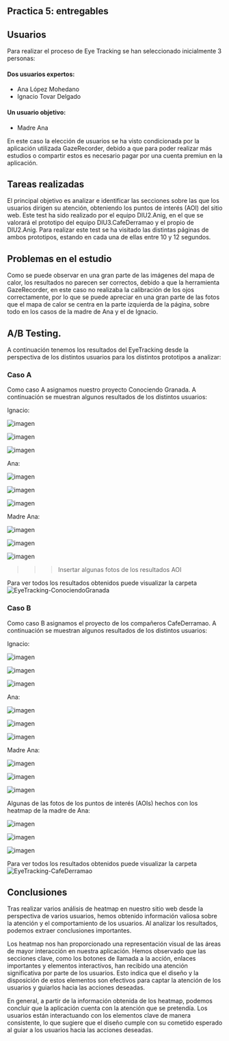 ## Practica 5: entregables 

## Usuarios 

Para realizar el proceso de Eye Tracking se han seleccionado inicialmente 3 personas:
#### Dos usuarios expertos:
  - Ana López Mohedano
  - Ignacio Tovar Delgado
#### Un usuario objetivo:
  - Madre Ana

En este caso la elección de usuarios se ha visto condicionada por la aplicación utilizada GazeRecorder, debido a que para poder realizar más estudios o compartir estos es necesario pagar por una cuenta premiun en la aplicación.

## Tareas realizadas 

El principal objetivo es analizar e identificar las secciones sobre las que los usuarios dirigen su atención, obteniendo los puntos de interés (AOI) del sitio web. Este test ha sido realizado por el equipo DIU2.Anig, en el que se valorará el prototipo del equipo DIU3.CafeDerramao y el propio de DIU2.Anig.
Para realizar este test se ha visitado las distintas páginas de ambos prototipos, estando en cada una de ellas entre 10 y 12 segundos.

## Problemas en el estudio
Como se puede observar en una gran parte de las imágenes del mapa de calor, los resultados no parecen ser correctos, debido a que la herramienta GazeRecorder, en este caso no realizaba la calibración de los ojos correctamente, por lo que se puede apreciar en una gran parte de las fotos que el mapa de calor se centra en la parte izquierda de la página, sobre todo en los casos de la madre de Ana y el de Ignacio.


## A/B Testing. 

A continuación tenemos los resultados del EyeTracking desde la perspectiva de los distintos usuarios para los distintos prototipos a analizar:
### Caso A
Como caso A asignamos nuestro proyecto Conociendo Granada. A continuación se muestran algunos resultados de los distintos usuarios:

Ignacio:

![imagen](./EyeTracking-ConociendoGranadao/Ignacio/ConociendoGranada-001.JPG)


![imagen](./EyeTracking-ConociendoGranada/Ignacio/ConociendoGranada-002.JPG)


![imagen](./EyeTracking-ConociendoGranada/Ignacio/ConociendoGranada-003.JPG)

Ana:

![imagen](./EyeTracking-ConociendoGranada/Ana/ConociendoGranada-001.jpg)


![imagen](./EyeTracking-ConociendoGranada/Ana/ConociendoGranada-002.jpg)


![imagen](./EyeTracking-ConociendoGranada/Ana/ConociendoGranada-003.jpg)


Madre Ana:

![imagen](./EyeTracking-ConociendoGranada/Madre-Ana/ConociendoGranada-001.jpg)


![imagen](./EyeTracking-ConociendoGranada/Madre-Ana/ConociendoGranada-002.jpg)


![imagen](./EyeTracking-ConociendoGranada/Madre-Ana/ConociendoGranada-003.jpg)






>>> Insertar algunas fotos de los resultados AOI


Para ver todos los resultados obtenidos puede visualizar la carpeta ![EyeTracking-ConociendoGranada](./EyeTracking-ConociendoGranada)


### Caso B
Como caso B asignamos el proyecto de los compañeros CafeDerramao. A continuación se muestran algunos resultados de los distintos usuarios:

Ignacio:

![imagen](./EyeTracking-CafeDerramao/Ignacio/CafeDerramao-001.JPG)


![imagen](./EyeTracking-CafeDerramao/Ignacio/CafeDerramao-002.JPG)


![imagen](./EyeTracking-CafeDerramao/Ignacio/CafeDerramao-003.JPG)

Ana:

![imagen](./EyeTracking-CafeDerramao/Ana/CafeDerramao-001.jpg)


![imagen](./EyeTracking-CafeDerramao/Ana/CafeDerramao-002.jpg)


![imagen](./EyeTracking-CafeDerramao/Ana/CafeDerramao-003.jpg)


Madre Ana:

![imagen](./EyeTracking-CafeDerramao/Madre-Ana/CafeDerramao-001.jpg)


![imagen](./EyeTracking-CafeDerramao/Madre-Ana/CafeDerramao-002.jpg)


![imagen](./EyeTracking-CafeDerramao/Madre-Ana/CafeDerramao-003.jpg)



Algunas de las fotos de los puntos de interés (AOIs) hechos con los heatmap de la madre de Ana:

![imagen](./EyeTracking-CafeDerramao/Madre-Ana/AOIs/AOI_1.png)


![imagen](./EyeTracking-CafeDerramao/Madre-Ana/AOIs/AOI_2.png)


![imagen](./EyeTracking-CafeDerramao/Madre-Ana/AOIs/AOI_3.png)





Para ver todos los resultados obtenidos puede visualizar la carpeta ![EyeTracking-CafeDerramao](./EyeTracking-CafeDerramao)

## Conclusiones

Tras realizar varios análisis de heatmap en nuestro sitio web desde la perspectiva de varios usuarios, hemos obtenido información valiosa sobre la atención y el comportamiento de los usuarios. Al analizar los resultados, podemos extraer conclusiones importantes.

Los heatmap nos han proporcionado una representación visual de las áreas de mayor interacción en nuestra aplicación. Hemos observado que las secciones clave, como los botones de llamada a la acción, enlaces importantes y elementos interactivos, han recibido una atención significativa por parte de los usuarios. Esto indica que el diseño y la disposición de estos elementos son efectivos para captar la atención de los usuarios y guiarlos hacia las acciones deseadas.

En general, a partir de la información obtenida de los heatmap, podemos concluir que la aplicación cuenta con la atención que se pretendía. Los usuarios están interactuando con los elementos clave de manera consistente, lo que sugiere que el diseño cumple con su cometido esperado al guiar a los usuarios hacia las acciones deseadas.
